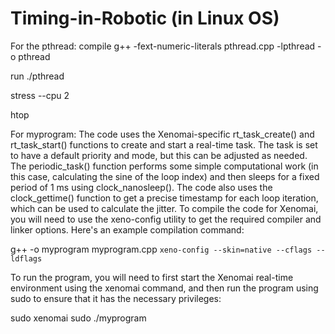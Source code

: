 # Timing-in-Robotic (in Linux OS)
For the pthread:
compile
g++ -fext-numeric-literals pthread.cpp -lpthread -o pthread 

run
./pthread

stress --cpu 2

htop

For myprogram:
The code uses the Xenomai-specific rt_task_create() and rt_task_start() functions to create and start a real-time task. The task is set to have a default priority and mode, but this can be adjusted as needed.
The periodic_task() function performs some simple computational work (in this case, calculating the sine of the loop index) and then sleeps for a fixed period of 1 ms using clock_nanosleep().
The code also uses the clock_gettime() function to get a precise timestamp for each loop iteration, which can be used to calculate the jitter.
To compile the code for Xenomai, you will need to use the xeno-config utility to get the required compiler and linker options. Here's an example compilation command:

g++ -o myprogram myprogram.cpp `xeno-config --skin=native --cflags --ldflags`

To run the program, you will need to first start the Xenomai real-time environment using the xenomai command, and then run the program using sudo to ensure that it has the necessary privileges:

sudo xenomai
sudo ./myprogram


